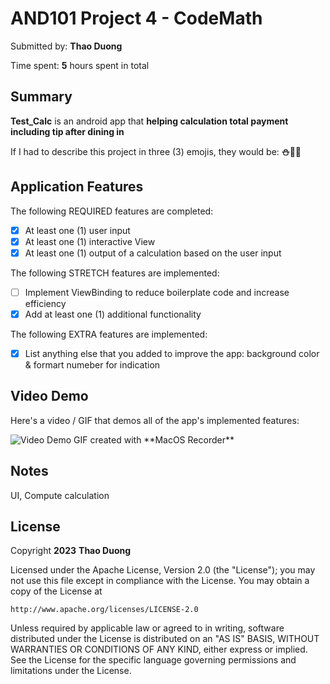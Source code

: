 # AND101 Project 4 - CodeMath

Submitted by: **Thao Duong**

Time spent: **5** hours spent in total

## Summary

**Test_Calc** is an android app that **helping calculation total payment including tip after dining in**

If I had to describe this project in three (3) emojis, they would be: **:snowman::seedling::blush:**

## Application Features

<!-- (This is a comment) Please be sure to change the [ ] to [x] for any features you completed.  If a feature is not checked [x], you might miss the points for that item! -->

The following REQUIRED features are completed:

- [x] At least one (1) user input
- [x] At least one (1) interactive View
- [x] At least one (1) output of a calculation based on the user input

The following STRETCH features are implemented:

- [ ] Implement ViewBinding to reduce boilerplate code and increase efficiency
- [x] Add at least one (1) additional functionality

The following EXTRA features are implemented:

- [x] List anything else that you added to improve the app: background color & formart numeber for indication

## Video Demo

Here's a video / GIF that demos all of the app's implemented features:

<img src='https://github.com/liceyoung/AND101_project4/blob/main/testcalc.gif' title='Video Demo' width='' alt='Video Demo'/>
GIF created with **MacOS Recorder**


## Notes
UI, Compute calculation
## License

Copyright **2023** **Thao Duong**

Licensed under the Apache License, Version 2.0 (the "License");
you may not use this file except in compliance with the License.
You may obtain a copy of the License at

    http://www.apache.org/licenses/LICENSE-2.0

Unless required by applicable law or agreed to in writing, software
distributed under the License is distributed on an "AS IS" BASIS,
WITHOUT WARRANTIES OR CONDITIONS OF ANY KIND, either express or implied.
See the License for the specific language governing permissions and
limitations under the License.

